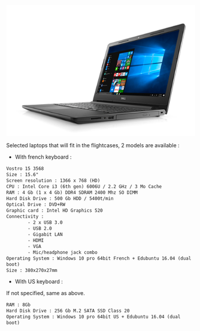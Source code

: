 
![Dell](dell.png)

Selected laptops that will fit in the flightcases, 2 models are available :
* With french keyboard :


```
Vostro 15 3568
Size : 15.6"
Screen resolution : 1366 x 768 (HD)
CPU : Intel Core i3 (6th gen) 6006U / 2.2 GHz / 3 Mo Cache
RAM : 4 Gb (1 x 4 Gb) DDR4 SDRAM 2400 Mhz SO DIMM
Hard Disk Drive : 500 Gb HDD / 5400t/min
Optical Drive : DVD+RW
Graphic card : Intel HD Graphics 520
Connectivity :
        - 2 x USB 3.0
        - USB 2.0
        - Gigabit LAN
        - HDMI
        - VGA
        - Mic/headphone jack combo
Operating System : Windows 10 pro 64bit French + Edubuntu 16.04 (dual boot)
Size : 380x270x27mm
```

* With US keyboard :

If not specified, same as above.

```
RAM : 8Gb
Hard Disk Drive : 256 Gb M.2 SATA SSD Class 20
Operating System : Windows 10 pro 64bit US + Edubuntu 16.04 (dual boot)
```

